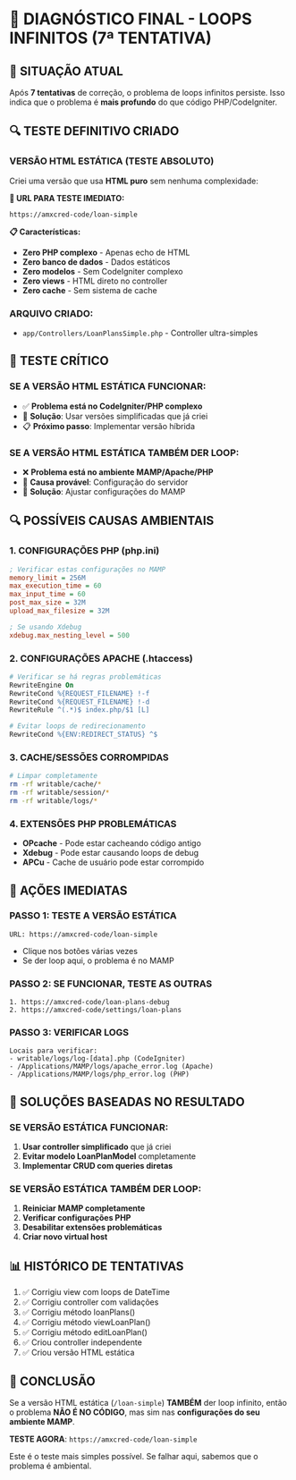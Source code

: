 # 🚨 DIAGNÓSTICO FINAL - LOOPS INFINITOS (7ª TENTATIVA)

## 🎯 SITUAÇÃO ATUAL
Após **7 tentativas** de correção, o problema de loops infinitos persiste. Isso indica que o problema é **mais profundo** do que código PHP/CodeIgniter.

## 🔍 TESTE DEFINITIVO CRIADO

### VERSÃO HTML ESTÁTICA (TESTE ABSOLUTO)
Criei uma versão que usa **HTML puro** sem nenhuma complexidade:

**🔗 URL PARA TESTE IMEDIATO:**
```
https://amxcred-code/loan-simple
```

**📋 Características:**
- **Zero PHP complexo** - Apenas echo de HTML
- **Zero banco de dados** - Dados estáticos
- **Zero modelos** - Sem CodeIgniter complexo
- **Zero views** - HTML direto no controller
- **Zero cache** - Sem sistema de cache

### ARQUIVO CRIADO:
- `app/Controllers/LoanPlansSimple.php` - Controller ultra-simples

## 🧪 TESTE CRÍTICO

### SE A VERSÃO HTML ESTÁTICA FUNCIONAR:
- ✅ **Problema está no CodeIgniter/PHP complexo**
- 🔧 **Solução**: Usar versões simplificadas que já criei
- 📋 **Próximo passo**: Implementar versão híbrida

### SE A VERSÃO HTML ESTÁTICA TAMBÉM DER LOOP:
- ❌ **Problema está no ambiente MAMP/Apache/PHP**
- 🚨 **Causa provável**: Configuração do servidor
- 🔧 **Solução**: Ajustar configurações do MAMP

## 🔍 POSSÍVEIS CAUSAS AMBIENTAIS

### 1. CONFIGURAÇÕES PHP (php.ini)
```ini
; Verificar estas configurações no MAMP
memory_limit = 256M
max_execution_time = 60
max_input_time = 60
post_max_size = 32M
upload_max_filesize = 32M

; Se usando Xdebug
xdebug.max_nesting_level = 500
```

### 2. CONFIGURAÇÕES APACHE (.htaccess)
```apache
# Verificar se há regras problemáticas
RewriteEngine On
RewriteCond %{REQUEST_FILENAME} !-f
RewriteCond %{REQUEST_FILENAME} !-d
RewriteRule ^(.*)$ index.php/$1 [L]

# Evitar loops de redirecionamento
RewriteCond %{ENV:REDIRECT_STATUS} ^$
```

### 3. CACHE/SESSÕES CORROMPIDAS
```bash
# Limpar completamente
rm -rf writable/cache/*
rm -rf writable/session/*
rm -rf writable/logs/*
```

### 4. EXTENSÕES PHP PROBLEMÁTICAS
- **OPcache** - Pode estar cacheando código antigo
- **Xdebug** - Pode estar causando loops de debug
- **APCu** - Cache de usuário pode estar corrompido

## 🚨 AÇÕES IMEDIATAS

### PASSO 1: TESTE A VERSÃO ESTÁTICA
```
URL: https://amxcred-code/loan-simple
```
- Clique nos botões várias vezes
- Se der loop aqui, o problema é no MAMP

### PASSO 2: SE FUNCIONAR, TESTE AS OUTRAS
```
1. https://amxcred-code/loan-plans-debug
2. https://amxcred-code/settings/loan-plans
```

### PASSO 3: VERIFICAR LOGS
```
Locais para verificar:
- writable/logs/log-[data].php (CodeIgniter)
- /Applications/MAMP/logs/apache_error.log (Apache)
- /Applications/MAMP/logs/php_error.log (PHP)
```

## 🔧 SOLUÇÕES BASEADAS NO RESULTADO

### SE VERSÃO ESTÁTICA FUNCIONAR:
1. **Usar controller simplificado** que já criei
2. **Evitar modelo LoanPlanModel** completamente
3. **Implementar CRUD com queries diretas**

### SE VERSÃO ESTÁTICA TAMBÉM DER LOOP:
1. **Reiniciar MAMP completamente**
2. **Verificar configurações PHP**
3. **Desabilitar extensões problemáticas**
4. **Criar novo virtual host**

## 📊 HISTÓRICO DE TENTATIVAS

1. ✅ Corrigiu view com loops de DateTime
2. ✅ Corrigiu controller com validações
3. ✅ Corrigiu método loanPlans()
4. ✅ Corrigiu método viewLoanPlan()
5. ✅ Corrigiu método editLoanPlan()
6. ✅ Criou controller independente
7. ✅ Criou versão HTML estática

## 🎯 CONCLUSÃO

Se a versão HTML estática (`/loan-simple`) **TAMBÉM** der loop infinito, então o problema **NÃO É NO CÓDIGO**, mas sim nas **configurações do seu ambiente MAMP**.

**TESTE AGORA**: `https://amxcred-code/loan-simple`

Este é o teste mais simples possível. Se falhar aqui, sabemos que o problema é ambiental.